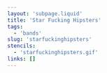```yaml
---
layout: 'subpage.liquid'
title: 'Star Fucking Hipsters'
tags:
  - 'bands'
slug: 'starfuckinghipsters'
stencils:
  - 'starfuckinghipsters.gif'
links: []
---
```

